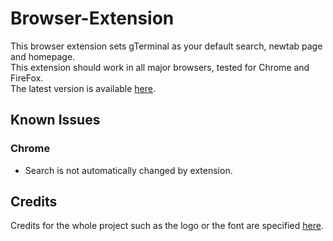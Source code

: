 # Browser-Extension

This browser extension sets gTerminal as your default search, newtab page and homepage.  
This extension should work in all major browsers, tested for Chrome and FireFox.  
The latest version is available [here](https://github.com/gTerminal-project/Browser-Extension/releases).  

## Known Issues

### Chrome

* Search is not automatically changed by extension.

## Credits

Credits for the whole project such as the logo or the font are specified [here](https://github.com/gTerminal-project/.github/).
